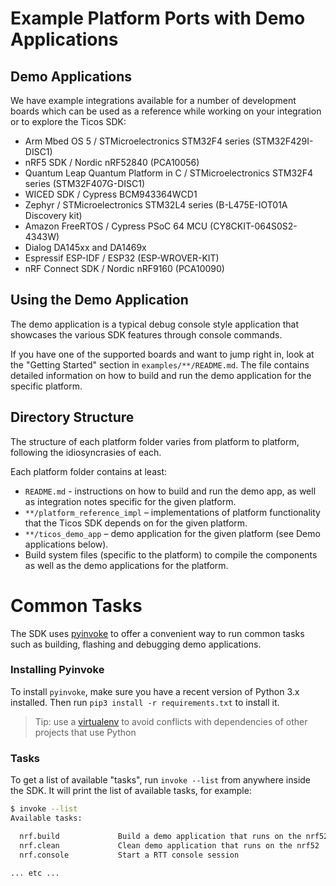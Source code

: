 # Example Platform Ports with Demo Applications

## Demo Applications

We have example integrations available for a number of development boards which
can be used as a reference while working on your integration or to explore the
Ticos SDK:

- Arm Mbed OS 5 / STMicroelectronics STM32F4 series (STM32F429I-DISC1)
- nRF5 SDK / Nordic nRF52840 (PCA10056)
- Quantum Leap Quantum Platform in C / STMicroelectronics STM32F4 series
  (STM32F407G-DISC1)
- WICED SDK / Cypress BCM943364WCD1
- Zephyr / STMicroelectronics STM32L4 series (B-L475E-IOT01A Discovery kit)
- Amazon FreeRTOS / Cypress PSoC 64 MCU (CY8CKIT-064S0S2-4343W)
- Dialog DA145xx and DA1469x
- Espressif ESP-IDF / ESP32 (ESP-WROVER-KIT)
- nRF Connect SDK / Nordic nRF9160 (PCA10090)

## Using the Demo Application

The demo application is a typical debug console style application that showcases
the various SDK features through console commands.

If you have one of the supported boards and want to jump right in, look at the
"Getting Started" section in `examples/**/README.md`. The file contains detailed
information on how to build and run the demo application for the specific
platform.

## Directory Structure

The structure of each platform folder varies from platform to platform,
following the idiosyncrasies of each.

Each platform folder contains at least:

- `README.md` - instructions on how to build and run the demo app, as well as
  integration notes specific for the given platform.
- `**/platform_reference_impl` – implementations of platform functionality that
  the Ticos SDK depends on for the given platform.
- `**/ticos_demo_app` – demo application for the given platform (see Demo
  applications below).
- Build system files (specific to the platform) to compile the components as
  well as the demo applications for the platform.

# Common Tasks

The SDK uses [pyinvoke] to offer a convenient way to run common tasks such as
building, flashing and debugging demo applications.

### Installing Pyinvoke

To install `pyinvoke`, make sure you have a recent version of Python 3.x
installed. Then run `pip3 install -r requirements.txt` to install it.

> Tip: use a [virtualenv] to avoid conflicts with dependencies of other projects
> that use Python

[pyinvoke]: https://www.pyinvoke.org
[virtualenv]:
  https://packaging.python.org/tutorials/installing-packages/#creating-virtual-environments

### Tasks

To get a list of available "tasks", run `invoke --list` from anywhere inside the
SDK. It will print the list of available tasks, for example:

```bash
$ invoke --list
Available tasks:

  nrf.build             Build a demo application that runs on the nrf52
  nrf.clean             Clean demo application that runs on the nrf52
  nrf.console           Start a RTT console session

... etc ...
```
